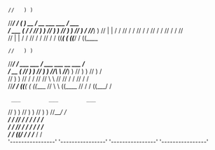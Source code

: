                                                                                         
    //   ) )                                                                            
   //___/ /     ( )       __       / __        ___                  ___   /      ___    
  / ___ (      / /     //   ) )   //   ) )   //   ) )             //   ) /     //___) ) 
 //   | |     / /     //   / /   //   / /   //   / /             //   / /     //        
//    | |    / /     //   / /   //   / /   ((___( (             ((___/ /     ((____     
                                                                                        
    //   ) )                                                                            
   //___/ /      ___        ___       / ___      ___         __        ___   /          
  / __  (      //   ) )   //   ) )   //\ \     //___) )   //   ) )   //   ) /           
 //    ) )    //   / /   //         //  \ \   //         //   / /   //   / /            
//____/ /    ((___( (   ((____     //    \ \ ((____     //   / /   ((___/ /             
                                                                                        
     ___         ___         ___                                                        
   //   ) )    //   ) )    //   ) )   //___/ /                                          
    ___/ /    //   / /      ___/ /   /____  /                                           
  / ____/    //   / /     / ____/        / /                                            
 / /____    ((___/ /     / /____        / /                                                                       
 '----------------'  '----------------'  '----------------'  '----------------'   
